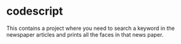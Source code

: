 # codescript
This contains a project where you need to search a keyword in the newspaper articles and prints all the faces in that news paper.
